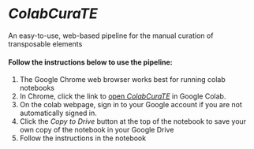 # _ColabCuraTE_
An easy-to-use, web-based pipeline for the manual curation of transposable elements

#### Follow the instructions below to use the pipeline:
1. The Google Chrome web browser works best for running colab notebooks
2. In Chrome, click the link to [open _ColabCuraTE_](https://colab.research.google.com/github/Ellison-Lab/ColabCuraTE/blob/main/notebooks/ColabCuraTE_v1.0.0.ipynb) in Google Colab.
3. On the colab webpage, sign in to your Google account if you are not automatically signed in.
4. Click the _Copy to Drive_ button at the top of the notebook to save your own copy of the notebook in your Google Drive
5. Follow the instructions in the notebook
